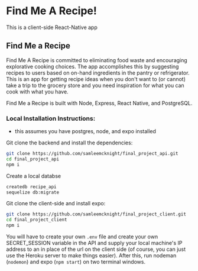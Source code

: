 # Find Me A Recipe!

This is a client-side React-Native app


## Find Me a Recipe

Find Me A Recipe is committed to eliminating food waste and encouraging explorative cooking choices. The app accomplishes this by suggesting recipes to users based on on-hand ingredients in the pantry or refrigerator. This is an app for getting recipe ideas when you don't want to (or cannot) take a trip to the grocery store and you need inspiration for what you can cook with what you have.
 
Find Me a Recipe is built with Node, Express, React Native, and PostgreSQL. 

### Local Installation Instructions:
- this assumes you have postgres, node, and expo installed

Git clone the backend and install the dependencies:
```bash
git clone https://github.com/samleemcknight/final_project_api.git
cd final_project_api
npm i
```
Create a local databse
```bash
createdb recipe_api
sequelize db:migrate
```
Git clone the client-side and install expo:
```bash
git clone https://github.com/samleemcknight/final_project_client.git
cd final_project_client
npm i
```

You will have to create your own ``.env`` file and create your own SECRET_SESSION variable in the API and supply your local machine's IP address to an in place of the url on the client side (of course, you can just use the Heroku server to make things easier). After this, run nodeman (``nodemon``) and expo (``npm start``) on two terminal windows.
